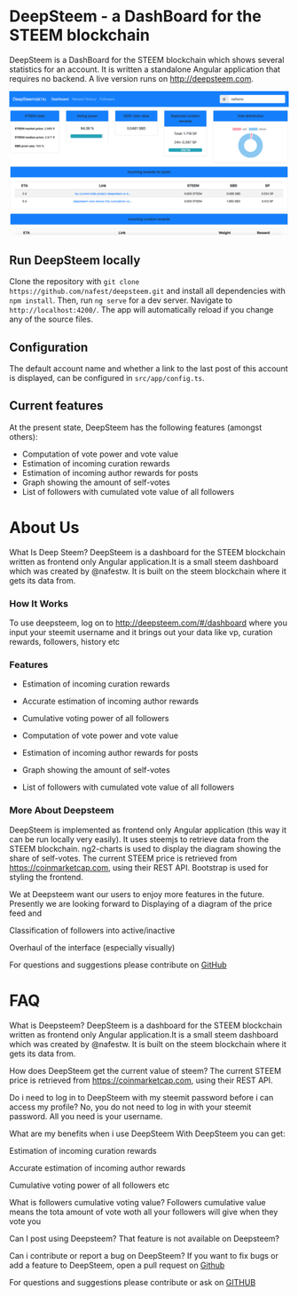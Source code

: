 # DeepSteem - a DashBoard for the STEEM blockchain

DeepSteem is a DashBoard for the STEEM blockchain which shows several statistics for an account. It is written a standalone Angular application that requires no backend. A live version runs on http://deepsteem.com.

![foo](screenshot.png)

## Run DeepSteem locally

Clone the repository with `git clone https://github.com/nafest/deepsteem.git` and install all dependencies with `npm install`. Then, run `ng serve` for a dev server. Navigate to `http://localhost:4200/`. The app will automatically reload if you change any of the source files.

## Configuration

The default account name and whether a link to the last post of this account is displayed, can be configured in `src/app/config.ts`.

## Current features

At the present state, DeepSteem has the following features (amongst others):
* Computation of vote power and vote value
* Estimation of incoming curation rewards
* Estimation of incoming author rewards for posts
* Graph showing the amount of self-votes
* List of followers with cumulated vote value of all followers


# About Us
What Is Deep Steem?
DeepSteem is a dashboard for the STEEM blockchain written as frontend only Angular application.It is a small steem dashboard which was created by @nafestw. It is built on the steem blockchain where it gets its data from.

### How It Works
To use deepsteem, log on to http://deepsteem.com/#/dashboard where you input your steemit username and it brings out your data like vp, curation rewards, followers, history etc

### Features

* Estimation of incoming curation rewards

* Accurate estimation of incoming author rewards

* Cumulative voting power of all followers

* Computation of vote power and vote value

* Estimation of incoming author rewards for posts

* Graph showing the amount of self-votes

* List of followers with cumulated vote value of all followers

### More About Deepsteem
DeepSteem is implemented as frontend only Angular application (this way it can be run locally very easily). It uses steemjs to retrieve data from the STEEM blockchain. ng2-charts is used to display the diagram showing the share of self-votes. The current STEEM price is retrieved from https://coinmarketcap.com, using their REST API. Bootstrap is used for styling the frontend.

We at Deepsteem want our users to enjoy more features in the future. Presently we are looking forward to
Displaying of a diagram of the price feed
and

Classification of followers into active/inactive

Overhaul of the interface (especially visually)

For questions and suggestions please contribute on [GitHub](https://github.com/nafest/deepsteem)

# FAQ

What is Deepsteem?
DeepSteem is a dashboard for the STEEM blockchain written as frontend only Angular application.It is a small steem dashboard which was created by @nafestw. It is built on the steem blockchain where it gets its data from.

How does DeepSteem get the current value of steem?
The current STEEM price is retrieved from https://coinmarketcap.com, using their REST API.

Do i need to log in to DeepSteem with my steemit password before i can access my profile?
No, you do not need to log in with your steemit password. All you need is your username.

What are my benefits when i use DeepSteem
With DeepSteem you can get:

Estimation of incoming curation rewards

Accurate estimation of incoming author rewards

Cumulative voting power of all followers etc


What is followers cumulative voting value?
Followers cumulative value means the tota amount of vote woth all your followers will give when they vote you

Can I post using Deepsteem?
That feature is not available on Deepsteem?

Can i contribute or report a bug on DeepSteem?
If you want to fix bugs or add a feature to DeepSteem, open a pull request on [Github](https://github.com/nafest/deepsteem)

For questions and suggestions please contribute or ask on [GITHUB](https://github.com/nafest/deepsteem)
